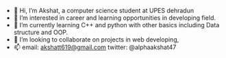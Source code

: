 - 👋 Hi, I’m Akshat, a computer science student at UPES dehradun
- 👀 I’m interested in career and learning opportunities in developing field.
- 🌱 I’m currently learning C++ and python with other basics including Data structure and OOP.
- 💞️ I’m looking to collaborate on projects in web developing,
- 📫 email: akshatt619@gmail.com         twitter: @alphaakshat47

<!---
alphaviktor/alphaviktor is a ✨ special ✨ repository because its `README.md` (this file) appears on your GitHub profile.
You can click the Preview link to take a look at your changes.
--->
